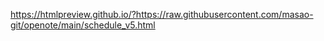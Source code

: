 https://htmlpreview.github.io/?https://raw.githubusercontent.com/masao-git/openote/main/schedule_v5.html
